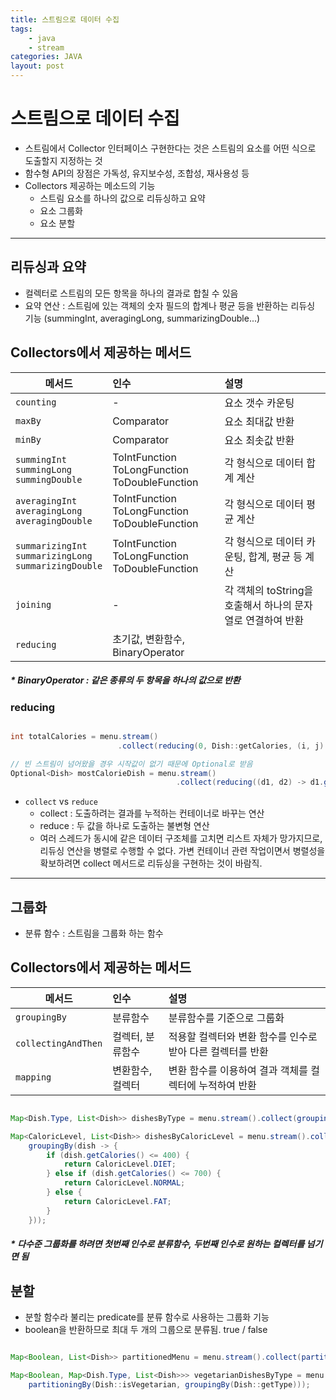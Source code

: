 ```yaml
---
title: 스트림으로 데이터 수집
tags: 
    - java
    - stream
categories: JAVA
layout: post
---
```


# 스트림으로 데이터 수집
- 스트림에서 Collector 인터페이스 구현한다는 것은 스트림의 요소를 어떤 식으로 도출할지 지정하는 것
- 함수형 API의 장점은 가독성, 유지보수성, 조합성, 재사용성 등
- Collectors 제공하는 메소드의 기능
    - 스트림 요소를 하나의 값으로 리듀싱하고 요약
    - 요소 그룹화
    - 요소 분할

---

## 리듀싱과 요약
- 컬렉터로 스트림의 모든 항목을 하나의 결과로 합칠 수 있음
- 요약 연산 : 스트림에 있는 객체의 숫자 필드의 합계나 평균 등을 반환하는 리듀싱 기능 (summingInt, averagingLong, summarizingDouble...)

## Collectors에서 제공하는 메서드

메서드 | 인수 | 설명
---|:---|:---
`counting` | - | 요소 갯수 카운팅
`maxBy` | Comparator | 요소 최대값 반환
`minBy` | Comparator | 요소 최솟값 반환
`summingInt`<br/>`summingLong`<br/>`summingDouble` | ToIntFunction<br/>ToLongFunction<br/>ToDoubleFunction | 각 형식으로 데이터 합계 계산
`averagingInt`<br/>`averagingLong`<br/>`averagingDouble` | ToIntFunction<br/>ToLongFunction<br/>ToDoubleFunction | 각 형식으로 데이터 평균 계산
`summarizingInt`<br/>`summarizingLong`<br/>`summarizingDouble` | ToIntFunction<br/>ToLongFunction<br/>ToDoubleFunction | 각 형식으로 데이터 카운팅, 합계, 평균 등 계산
`joining` | - | 각 객체의 toString을 호출해서 하나의 문자열로 연결하여 반환
`reducing` | 초기값, 변환함수, BinaryOperator | 

##### * BinaryOperator : 같은 종류의 두 항목을 하나의 값으로 반환



### reducing

```java

int totalCalories = menu.stream()
                        .collect(reducing(0, Dish::getCalories, (i, j) -> i + j));

// 빈 스트림이 넘어왔을 경우 시작값이 없기 때문에 Optional로 받음
Optional<Dish> mostCalorieDish = menu.stream()
                                     .collect(reducing((d1, d2) -> d1.getCalories() > d2.getCalories() ? d1 : d2));

````

- `collect` vs `reduce`
    - collect : 도출하려는 결과를 누적하는 컨테이너로 바꾸는 연산
    - reduce : 두 값을 하나로 도출하는 불변형 연산
    - 여러 스레드가 동시에 같은 데이터 구조체를 고치면 리스트 자체가 망가지므로, 리듀싱 연산을 병렬로 수행할 수 없다.
      가변 컨테이너 관련 작업이면서 병렬성을 확보하려면 collect 메서드로 리듀싱을 구현하는 것이 바람직.

---

## 그룹화
- 분류 함수 : 스트림을 그룹화 하는 함수

## Collectors에서 제공하는 메서드

메서드 | 인수 | 설명
---|:---|:---
`groupingBy` | 분류함수 | 분류함수를 기준으로 그룹화
`collectingAndThen` | 컬렉터, 분류함수 | 적용할 컬렉터와 변환 함수를 인수로 받아 다른 컬렉터를 반환
`mapping` | 변환함수, 컬렉터 | 변환 함수를 이용하여 결과 객체를 컬렉터에 누적하여 반환


```java

Map<Dish.Type, List<Dish>> dishesByType = menu.stream().collect(groupingBy(Dish::getType));

Map<CaloricLevel, List<Dish>> dishesByCaloricLevel = menu.stream().collect(
    groupingBy(dish -> {
        if (dish.getCalories() <= 400) {
            return CaloricLevel.DIET;
        } else if (dish.getCalories() <= 700) {
            return CaloricLevel.NORMAL;
        } else {
            return CaloricLevel.FAT;
        }
    }));

```
##### * 다수준 그룹화를 하려면 첫번째 인수로 분류함수, 두번째 인수로 원하는 컬렉터를 넘기면 됨

## 분할
- 분할 함수라 불리는 predicate를 분류 함수로 사용하는 그룹화 기능
- boolean을 반환하므로 최대 두 개의 그룹으로 분류됨. true / false

```java

Map<Boolean, List<Dish>> partitionedMenu = menu.stream().collect(partitioningBy(Dish::isVegetarian));

Map<Boolean, Map<Dish.Type, List<Dish>>> vegetarianDishesByType = menu.stream().collect(
    partitioningBy(Dish::isVegetarian, groupingBy(Dish::getType)));

```
